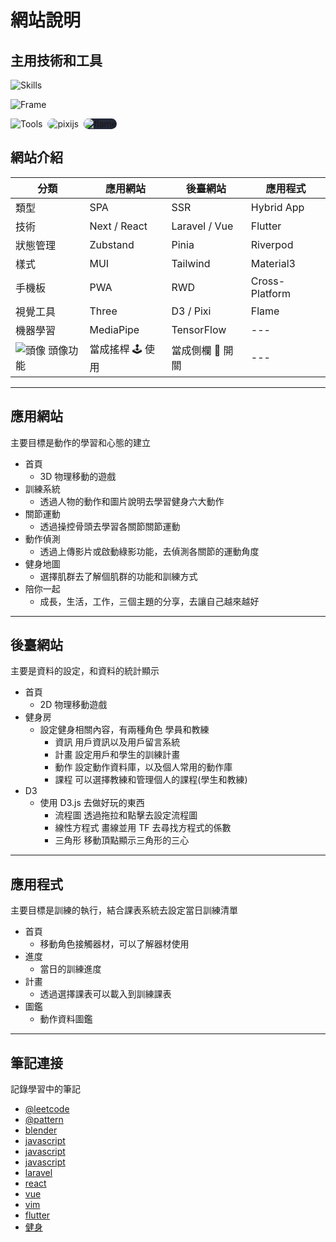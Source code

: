 # 網站說明

## 主用技術和工具

![Skills](https://skillicons.dev/icons?i=html,css,js,ts,php,py,dart)

![Frame](https://skillicons.dev/icons?i=nextjs,react,materialui,laravel,vue,tailwindcss,flutter)

![Tools](https://skillicons.dev/icons?i=vim,blender,tensorflow,threejs,d3)
<img src='https://avatars.githubusercontent.com/u/5406849?s=48' alt="pixijs" style=" border-radius: 10px; margin-left:4px ;" />
<img src='https://avatars.githubusercontent.com/u/47222401?s=48&v=4' alt="flame" style=" background-color: #242938; border-radius: 10px; margin-left:4px ;" />

## 網站介紹

| 分類                               | 應用網站         | 後臺網站         | 應用程式       |
| ---------------------------------- | ---------------- | ---------------- | -------------- |
| 類型                               | SPA              | SSR              | Hybrid App     |
| 技術                               | Next / React     | Laravel / Vue    | Flutter        |
| 狀態管理                           | Zubstand         | Pinia            | Riverpod       |
| 樣式                               | MUI              | Tailwind         | Material3      |
| 手機板                             | PWA              | RWD              | Cross-Platform |
| 視覺工具                           | Three            | D3 / Pixi        | Flame          |
| 機器學習                           | MediaPipe        | TensorFlow       | ---            |
| ![頭像](/icon.ico "logo") 頭像功能 | 當成搖桿 🕹️ 使用 | 當成側欄 📑 開關 | ---            |

---

## 應用網站

主要目標是動作的學習和心態的建立

- 首頁
    - 3D 物理移動的遊戲
- 訓練系統
    - 透過人物的動作和圖片說明去學習健身六大動作
- 關節運動
    - 透過操控骨頭去學習各關節關節運動
- 動作偵測
    - 透過上傳影片或啟動綠影功能，去偵測各關節的運動角度
- 健身地圖
    - 選擇肌群去了解個肌群的功能和訓練方式
- 陪你一起
    - 成長，生活，工作，三個主題的分享，去讓自己越來越好

---

## 後臺網站

主要是資料的設定，和資料的統計顯示

- 首頁
    - 2D 物理移動遊戲
- 健身房
    - 設定健身相關內容，有兩種角色 學員和教練
        - 資訊 用戶資訊以及用戶留言系統
        - 計畫 設定用戶和學生的訓練計畫
        - 動作 設定動作資料庫，以及個人常用的動作庫
        - 課程 可以選擇教練和管理個人的課程(學生和教練)
- D3
    - 使用 D3.js 去做好玩的東西
        - 流程圖 透過拖拉和點擊去設定流程圖
        - 線性方程式 畫線並用 TF 去尋找方程式的係數
        - 三角形 移動頂點顯示三角形的三心

---

## 應用程式

主要目標是訓練的執行，結合課表系統去設定當日訓練清單

- 首頁
    - 移動角色接觸器材，可以了解器材使用
- 進度
    - 當日的訓練進度
- 計畫
    - 透過選擇課表可以載入到訓練課表
- 圖鑑
    - 動作資料圖鑑

---

## 筆記連接

記錄學習中的筆記

- [@leetcode][@leetcode]
- [@pattern][@pattern]
- [blender][blender]
- [javascript][javascript]
- [javascript][javascript]
- [javascript][javascript]
- [laravel][laravel]
- [react][react]
- [vue][vue]
- [vim][vim]
- [flutter][flutter]
- [健身][wortkout]

[@leetcode]: ./docs/@leetcode/README
[@pattern]: ./docs/@pattern/README
[blender]: ./docs/blender/README
[javascript]: ./docs/javascript/README
[laravel]: ./docs/laravel/README
[react]: ./docs/react/README
[vue]: ./docs/vue/README
[vim]: ./docs/vim/README
[flutter]: ./docs/flutter/README
[wortkout]: ./docs/wortkout/README
